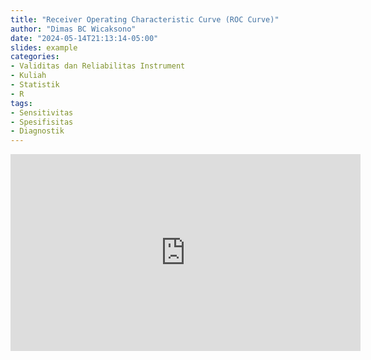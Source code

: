 ```yaml
---
title: "Receiver Operating Characteristic Curve (ROC Curve)"
author: "Dimas BC Wicaksono"
date: "2024-05-14T21:13:14-05:00"
slides: example
categories:
- Validitas dan Reliabilitas Instrument
- Kuliah
- Statistik
- R
tags:
- Sensitivitas
- Spesifisitas
- Diagnostik
---
```




<iframe width="560" height="315" src="https://www.youtube.com/embed/QsXoGtaselI?si=Tsego-omOvQfdw3D" title="YouTube video player" frameborder="0" allow="accelerometer; autoplay; clipboard-write; encrypted-media; gyroscope; picture-in-picture; web-share" referrerpolicy="strict-origin-when-cross-origin" allowfullscreen></iframe>

